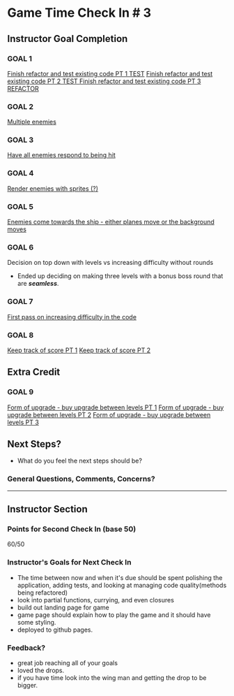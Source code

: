 # Game Time Check In # 3

## Instructor Goal Completion

### GOAL 1
[Finish refactor and test existing code PT 1 TEST](https://github.com/Salvi6God/raiden_fighter/blob/master/test/collision-detection-test.js)
[Finish refactor and test existing code PT 2 TEST ](https://github.com/Salvi6God/raiden_fighter/blob/master/test/user-movement-test.js)
[Finish refactor and test existing code PT 3 REFACTOR](https://github.com/Salvi6God/raiden_fighter/blob/ca1f74f2ba85fd047c9b9325475a665f2758c8fb/lib/index.js#L38-L52)

### GOAL 2
[Multiple enemies](https://github.com/Salvi6God/raiden_fighter/blob/ca1f74f2ba85fd047c9b9325475a665f2758c8fb/lib/gameBoard.js#L92-L129)

### GOAL 3
[Have all enemies respond to being hit](https://github.com/Salvi6God/raiden_fighter/blob/ca1f74f2ba85fd047c9b9325475a665f2758c8fb/lib/collisionDetection.js#L10-L23)

### GOAL 4
[Render enemies with sprites (?)](https://github.com/Salvi6God/raiden_fighter/blob/ca1f74f2ba85fd047c9b9325475a665f2758c8fb/lib/enemyPlane.js#L15-L26)

### GOAL 5
[Enemies come towards the ship - either planes move or the background moves](https://github.com/Salvi6God/raiden_fighter/blob/ca1f74f2ba85fd047c9b9325475a665f2758c8fb/lib/index.js#L19-L28)

### GOAL 6
Decision on top down with levels vs increasing difficulty without rounds
  - Ended up deciding on making three levels with a bonus boss round that are ***seamless***.

### GOAL 7
[First pass on increasing difficulty in the code](https://github.com/Salvi6God/raiden_fighter/blob/ca1f74f2ba85fd047c9b9325475a665f2758c8fb/lib/gameBoard.js#L109)

### GOAL 8
[Keep track of score PT 1](https://github.com/Salvi6God/raiden_fighter/blob/ca1f74f2ba85fd047c9b9325475a665f2758c8fb/lib/collisionDetection.js#L16)
[Keep track of score PT 2](https://github.com/Salvi6God/raiden_fighter/blob/ca1f74f2ba85fd047c9b9325475a665f2758c8fb/lib/gameBoard.js#L169-L173)

## Extra Credit
### GOAL 9
[Form of upgrade - buy upgrade between levels PT 1](https://github.com/Salvi6God/raiden_fighter/blob/ca1f74f2ba85fd047c9b9325475a665f2758c8fb/lib/collisionDetection.js#L37-L41)
[Form of upgrade - buy upgrade between levels PT 2](https://github.com/Salvi6God/raiden_fighter/blob/ca1f74f2ba85fd047c9b9325475a665f2758c8fb/lib/gameBoard.js#L33-L37)
[Form of upgrade - buy upgrade between levels PT 3](https://github.com/Salvi6God/raiden_fighter/blob/ca1f74f2ba85fd047c9b9325475a665f2758c8fb/lib/gameBoard.js#L28-L31)
## Next Steps?

- What do you feel the next steps should be?

### General Questions, Comments, Concerns?

-----

## Instructor Section


### Points for Second Check In (base 50)
60/50

### Instructor's Goals for Next Check In
  
  - The time between now and when it's due should be spent polishing the application, adding tests, and looking at managing code quality(methods being refactored)
  - look into partial functions, currying, and even closures 
  - build out landing page for game 
  - game page should explain how to play the game and it should have some styling.
  - deployed to github pages.


### Feedback?
  - great job reaching all of your goals 
  - loved the drops. 
  - if you have time look into the wing man and getting the drop to be bigger.

